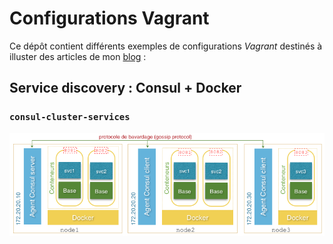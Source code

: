 # Configurations Vagrant
Ce dépôt contient différents exemples de configurations <i>Vagrant</i> destinés à illuster des articles de mon <a href="http://blog.inovia-conseil.fr/">blog</a> :
## Service discovery : Consul + Docker 
### `consul-cluster-services`
![Overview](https://raw.githubusercontent.com/ksahnine/consul-docker/master/docs/consul-cluster.png "Overview")
